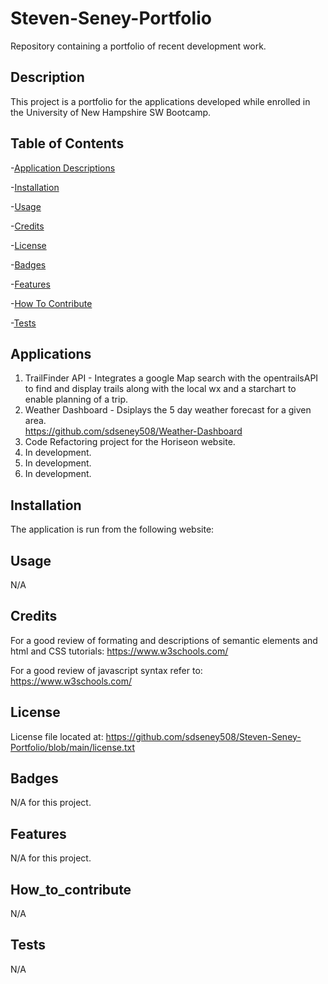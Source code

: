 # Steven-Seney-Portfolio
Repository containing a portfolio of recent development work.

## Description
This project is a portfolio for the applications developed while enrolled in the University of New Hampshire SW Bootcamp.  

  
## Table of Contents
-[Application Descriptions](#applications)

-[Installation](#installation)

-[Usage](#usage)

-[Credits](#credits)

-[License](#license)

-[Badges](#badges)

-[Features](#features)

-[How To Contribute](#how_to_contribute)

-[Tests](#tests)

## Applications
1.  TrailFinder API - Integrates a google Map search with the opentrailsAPI to find and display trails along with the local wx and a starchart to enable planning of a trip.
2.  Weather Dashboard - Dsiplays the 5 day weather forecast for a given area.  
https://github.com/sdseney508/Weather-Dashboard
4.  Code Refactoring project for the Horiseon website.  
5.  In development.
6.  In development.
7.  In development.

## Installation
The application is run from the following website:

## Usage
N/A

## Credits
For a good review of formating and descriptions of semantic elements and html and CSS tutorials:  https://www.w3schools.com/

For a good review of javascript syntax refer to:  https://www.w3schools.com/

## License
License file located at: https://github.com/sdseney508/Steven-Seney-Portfolio/blob/main/license.txt

## Badges
N/A for this project.

## Features
N/A for this project.

## How_to_contribute
N/A

## Tests
N/A

